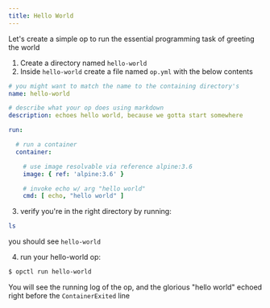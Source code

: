 ```yaml
---
title: Hello World
---
```


Let's create a simple op to run the essential programming task of greeting the world

1. Create a directory named `hello-world`
2. Inside `hello-world` create a file named `op.yml` with the below contents

```yaml
# you might want to match the name to the containing directory's
name: hello-world

# describe what your op does using markdown
description: echoes hello world, because we gotta start somewhere

run:

  # run a container
  container:

    # use image resolvable via reference alpine:3.6
    image: { ref: 'alpine:3.6' }

    # invoke echo w/ arg "hello world"
    cmd: [ echo, "hello world" ]
```

3. verify you're in the right directory by running:
```bash
ls
```
you should see `hello-world`

4. run your hello-world op:
```bash
$ opctl run hello-world
```

You will see the running log of the op, and the glorious "hello world" echoed right before the `ContainerExited` line